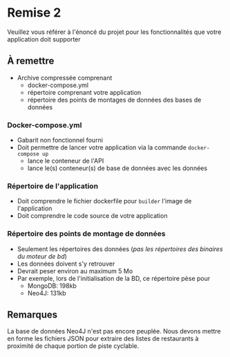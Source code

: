 # Remise 2

Veuillez vous référer à l'énoncé du projet pour les fonctionnalités que votre application doit supporter

## À remettre

* Archive compressée comprenant
  * docker-compose.yml 
  * répertoire comprenant votre application
  * répertoire des points de montages de données des bases de données

### Docker-compose.yml

* Gabarit non fonctionnel fourni
* Doit permettre de lancer votre application via la commande `docker-compose up`
  * lance le conteneur de l'API
  * lance le(s) conteneur(s) de base de données avec les données

### Répertoire de l'application

* Doit comprendre le fichier dockerfile pour `builder` l'image de l'application
* Doit comprendre le code source de votre application

### Répertoire des points de montage de données

* Seulement les répertoires des données (*pas les répertoires des binaires du moteur de bd*)
* Les données doivent s'y retrouver
* Devrait peser environ au maximum 5 Mo
* Par exemple, lors de l'initialisation de la BD, ce répertoire pèse pour 
  * MongoDB: 198kb
  * Neo4J: 131kb

## Remarques

La base de données Neo4J n'est pas encore peuplée.
Nous devons mettre en forme les fichiers JSON pour extraire des listes de restaurants à proximité de chaque portion de piste cyclable.

